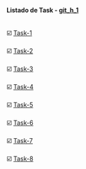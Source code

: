 <b>Listado de Task - [git_h_1](https://github.com/SocialOplesk/hack_git_1)</b>
<br><br><br>
☑️ [Task-1](https://github.com/Girouetten21/git_h_1)
<br><br>
☑️ [Task-2](https://github.com/Girouetten21/git_h_2)
<br><br>
☑️ [Task-3](https://github.com/Girouetten21/git_h_3)
<br><br>
☑️ [Task-4](https://github.com/Girouetten21/git_h_4)
<br><br>
☑️ [Task-5](https://github.com/Girouetten21/git_h_5)
<br><br>
☑️ [Task-6](https://github.com/Girouetten21/git_h_6)
<br><br>
☑️ [Task-7](https://github.com/Girouetten21/git_h_7)
<br><br>
☑️ [Task-8](https://github.com/Girouetten21/git_h_8)
